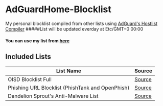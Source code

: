 # AdGuardHome-Blocklist
My personal blocklist compiled from other lists using [AdGuard's Hostlist Compiler](https://github.com/AdguardTeam/HostlistCompiler)
#####List will be updated everday at Etc/GMT+0	 00:00
#### You can use my list from [here](https://raw.githubusercontent.com/DemirSe/AdGuardHome-Blocklist/main/blocklist.txt)
## Included Lists
| List Name | Source |
|---|---|
| OISD Blocklist Full | [Source](https://abp.oisd.nl/) |
| Phishing URL Blocklist (PhishTank and OpenPhish) | [Source](https://malware-filter.gitlab.io/malware-filter/phishing-filter-agh.txt) |
|Dandelion Sprout's Anti-Malware List | [Source](https://raw.githubusercontent.com/DandelionSprout/adfilt/master/Alternate%20versions%20Anti-Malware%20List/AntiMalwareAdGuardHome.txt) |
